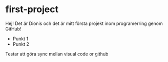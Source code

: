 # first-project

Hej! Det är Dionis och det är mitt första projekt inom programerring genom GitHub!

- Punkt 1
- Punkt 2

 Testar att göra sync mellan visual code or github
 